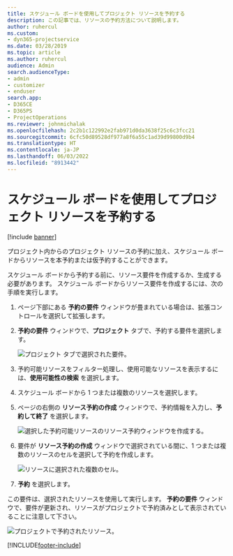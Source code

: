 ```yaml
---
title: スケジュール ボードを使用してプロジェクト リソースを予約する
description: この記事では、リソースの予約方法について説明します。
author: ruhercul
ms.custom:
- dyn365-projectservice
ms.date: 03/28/2019
ms.topic: article
ms.author: ruhercul
audience: Admin
search.audienceType:
- admin
- customizer
- enduser
search.app:
- D365CE
- D365PS
- ProjectOperations
ms.reviewer: johnmichalak
ms.openlocfilehash: 2c2b1c122992e2fab971d0da3638f25c6c3fcc21
ms.sourcegitcommit: 6cfc50d89528df977a8f6a55c1ad39d99800d9b4
ms.translationtype: HT
ms.contentlocale: ja-JP
ms.lasthandoff: 06/03/2022
ms.locfileid: "8913442"
---
```

# <a name="use-the-schedule-board-to-book-project-resources"></a>スケジュール ボードを使用してプロジェクト リソースを予約する

[!include [banner](../includes/psa-now-project-operations.md)]

プロジェクト内からのプロジェクト リソースの予約に加え、スケジュール ボードからリソースを本予約または仮予約することができます。

スケジュール ボードから予約する前に、リソース要件を作成するか、生成する必要があります。 スケジュール ボードからリソース要件を作成するには、次の手順を実行します。

1. ページ下部にある **予約の要件** ウィンドウが畳まれている場合は、拡張コントロールを選択して拡張します。
2. **予約の要件** ウィンドウで、**プロジェクト** タブで、予約する要件を選択します。

    ![プロジェクト タブで選択された要件。](media/Resource-Management-image73.png)

3. 予約可能リソースをフィルター処理し、使用可能なリソースを表示するには、**使用可能性の検索** を選択します。 
4. スケジュール ボードから 1 つまたは複数のリソースを選択します。 
5. ページの右側の **リソース予約の作成** ウィンドウで、予約情報を入力し、**予約して終了** を選択します。

    ![選択した予約可能リソースのリソース予約ウィンドウを作成する。](media/Resource-Management-image74.png)

6. 要件が **リソース予約の作成** ウィンドウで選択されている間に、1 つまたは複数のリソースのセルを選択して予約を作成します。

    ![リソースに選択された複数のセル。](media/Resource-Management-image75.png)

7. **予約** を選択します。

この要件は、選択されたリソースを使用して実行します。 **予約の要件** ウィンドウで、要件が更新され、リソースがプロジェクトで予約済みとして表示されていることに注意して下さい。

![プロジェクトで予約されたリソース。](media/Resource-Management-image76.png)


[!INCLUDE[footer-include](../includes/footer-banner.md)]
